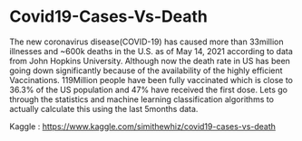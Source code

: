 # Covid19-Cases-Vs-Death

The new coronavirus disease(COVID-19) has caused more than 33million illnesses and ~600k deaths in the U.S. as of May 14, 2021 according to data from John Hopkins University. Although now the death rate in US has been going down significantly because of the availability of the highly efficient Vaccinations. 119Million people have been fully vaccinated which is close to 36.3% of the US population and 47% have received the first dose. Lets go through the statistics and machine learning classification algorithms to actually calculate this using the last 5months data.

Kaggle : 
https://www.kaggle.com/simithewhiz/covid19-cases-vs-death
